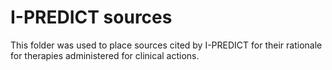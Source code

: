 # I-PREDICT sources
This folder was used to place sources cited by I-PREDICT for their rationale for therapies administered for clinical actions.
